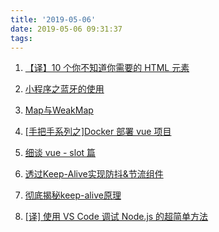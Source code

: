 ```yaml
---
title: '2019-05-06'
date: 2019-05-06 09:31:37
tags:
---
```


1. [【译】10 个你不知道你需要的 HTML 元素](https://juejin.im/post/5cce2a4651882541992d447c)

2. [小程序之蓝牙的使用](https://juejin.im/post/5cc5b7516fb9a032086dd7a1)

3. [Map与WeakMap](https://mp.weixin.qq.com/s/Se8zSslA4duRzjmgXOP8Ig)

4. [[手把手系列之]Docker 部署 vue 项目](https://juejin.im/post/5cce4b1cf265da0373719819)

5. [细谈 vue - slot 篇](https://juejin.im/post/5cced0096fb9a032426510ad)

6. [透过Keep-Alive实现防抖&节流组件](https://juejin.im/post/5cceb99fe51d453a59418b75)

7. [彻底揭秘keep-alive原理](https://juejin.im/post/5cce49036fb9a031eb58a8f9)

8. [[译] 使用 VS Code 调试 Node.js 的超简单方法](https://juejin.im/post/5cce9b976fb9a0322415aba4)